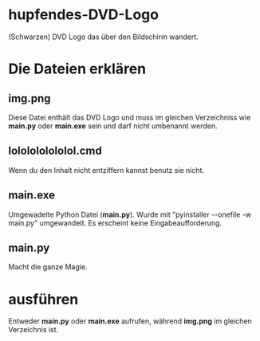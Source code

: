# hupfendes-DVD-Logo
(Schwarzen) DVD Logo das über den Bildschirm wandert.
# Die Dateien erklären
## img.png
Diese Datei enthält das DVD Logo und muss im gleichen Verzeichniss wie **main.py** oder **main.exe** sein und darf nicht umbenannt werden.
## lololololololol.cmd
Wenn du den Inhalt nicht entziffern kannst benutz sie nicht.
## main.exe
Umgewadelte Python Datei (**main.py**).
Wurde mit "pyinstaller --onefile -w main.py" umgewandelt.
Es erscheint keine Eingabeaufforderung.
## main.py
Macht die ganze Magie.
# ausführen
Entweder **main.py** oder **main.exe** aufrufen, während **img.png** im gleichen Verzeichnis ist.

